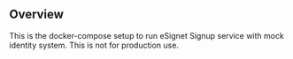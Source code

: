 ## Overview

This is the docker-compose setup to run eSignet Signup service with mock identity system. This is not for production use.







